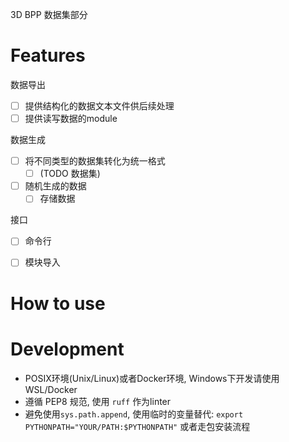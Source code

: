 

3D BPP 数据集部分

# Features
数据导出
- [ ] 提供结构化的数据文本文件供后续处理
- [ ] 提供读写数据的module

数据生成
- [ ] 将不同类型的数据集转化为统一格式
    - [ ] (TODO 数据集)
- [ ] 随机生成的数据
    - [ ] 存储数据

接口
- [ ] 命令行
- [ ] 模块导入


# How to use


# Development

- POSIX环境(Unix/Linux)或者Docker环境, Windows下开发请使用WSL/Docker
- 遵循 PEP8 规范, 使用 `ruff` 作为linter 
- 避免使用`sys.path.append`, 使用临时的变量替代: `export PYTHONPATH="YOUR/PATH:$PYTHONPATH"` 或者走包安装流程




